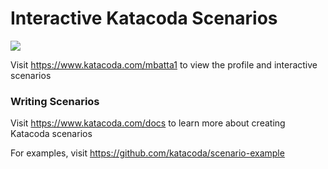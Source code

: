 # Interactive Katacoda Scenarios

[![](http://shields.katacoda.com/katacoda/mbatta1/count.svg)](https://www.katacoda.com/mbatta1 "Get your profile on Katacoda.com")

Visit https://www.katacoda.com/mbatta1 to view the profile and interactive scenarios

### Writing Scenarios
Visit https://www.katacoda.com/docs to learn more about creating Katacoda scenarios

For examples, visit https://github.com/katacoda/scenario-example
